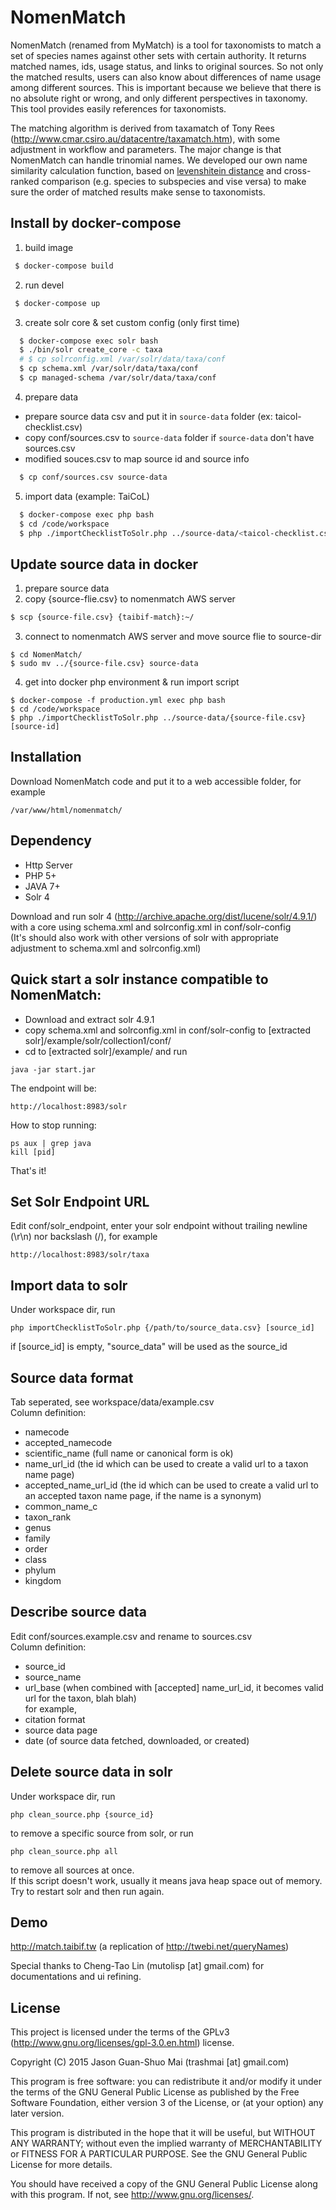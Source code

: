 # NomenMatch
  
NomenMatch (renamed from MyMatch) is a tool for taxonomists to match a set of species names against other sets with certain authority. It returns matched names, ids, usage status, and links to original sources. So not only the matched results, users can also know about differences of name usage among different sources.
This is important because we believe that there is no absolute right or wrong, and only different perspectives in taxonomy. This tool provides easily references for taxonomists.

The matching algorithm is derived from taxamatch of Tony Rees (http://www.cmar.csiro.au/datacentre/taxamatch.htm), with some adjustment in workflow and parameters. The major change is that NomenMatch can handle trinomial names.
We developed our own name similarity calculation function, based on [levenshitein distance](https://en.wikipedia.org/wiki/Levenshtein_distance) and cross-ranked comparison (e.g. species to subspecies and vise versa) to make sure the order of matched results make sense to taxonomists. 


Install by docker-compose
---------------------------

1) build image

```bash
 $ docker-compose build
```

2) run devel

```bash
 $ docker-compose up
```

3) create solr core & set custom config (only first time)

```bash
  $ docker-compose exec solr bash
  $ ./bin/solr create_core -c taxa
  # $ cp solrconfig.xml /var/solr/data/taxa/conf
  $ cp schema.xml /var/solr/data/taxa/conf
  $ cp managed-schema /var/solr/data/taxa/conf
```

4) prepare data

- prepare source data csv and put it in `source-data` folder (ex: taicol-checklist.csv)
- copy conf/sources.csv to `source-data` folder if `source-data` don't have sources.csv
- modified souces.csv to map source id and source info

```bash
  $ cp conf/sources.csv source-data 
```

5) import data (example: TaiCoL)

```bash
  $ docker-compose exec php bash
  $ cd /code/workspace
  $ php ./importChecklistToSolr.php ../source-data/<taicol-checklist.csv> taicol
  ```


Update source data in docker
---------------------------------------

1. prepare source data
2. copy {source-flie.csv} to nomenmatch AWS server
```bash
$ scp {source-file.csv} {taibif-match}:~/
```
3. connect to nomenmatch AWS server and move source flie to source-dir
```bash=
$ cd NomenMatch/
$ sudo mv ../{source-file.csv} source-data
```
4. get into docker php environment & run import script
```bash=
$ docker-compose -f production.yml exec php bash
$ cd /code/workspace
$ php ./importChecklistToSolr.php ../source-data/{source-file.csv} [source-id]
```

Installation
------
Download NomenMatch code and put it to a web accessible folder, for example
```
/var/www/html/nomenmatch/
```

Dependency
------
- Http Server
- PHP 5+
- JAVA 7+
- Solr 4

Download and run solr 4 (http://archive.apache.org/dist/lucene/solr/4.9.1/) with a core using schema.xml and solrconfig.xml in conf/solr-config  
(It's should also work with other versions of solr with appropriate adjustment to schema.xml and solrconfig.xml)  

Quick start a solr instance compatible to NomenMatch:
-----
- Download and extract solr 4.9.1  
- copy schema.xml and solrconfig.xml in conf/solr-config to [extracted solr]/example/solr/collection1/conf/  
- cd to [extracted solr]/example/ and run  
```
java -jar start.jar
```
The endpoint will be:
```
http://localhost:8983/solr
```

How to stop running:  
```
ps aux | grep java
kill [pid]
```
That's it!  

Set Solr Endpoint URL
-----
Edit conf/solr_endpoint, enter your solr endpoint without trailing newline (\r\n) nor backslash (/), for example
```
http://localhost:8983/solr/taxa
```

Import data to solr
-----
Under workspace dir, run  
```
php importChecklistToSolr.php {/path/to/source_data.csv} [source_id]
```
if [source_id] is empty, \"source_data\" will be used as the source_id  

Source data format
-----
Tab seperated, see workspace/data/example.csv  
Column definition:
- namecode
- accepted_namecode
- scientific_name (full name or canonical form is ok)
- name_url_id (the id which can be used to create a valid url to a taxon name page)
- accepted_name_url_id (the id which can be used to create a valid url to an accepted taxon name page, if the name is a synonym)
- common_name_c
- taxon_rank
- genus
- family
- order
- class
- phylum
- kingdom

Describe source data
-----
Edit conf/sources.example.csv and rename to sources.csv  
Column definition:  
- source_id
- source_name
- url_base (when combined with [accepted] name_url_id, it becomes valid url for the taxon, blah blah)  
for example,
- citation format
- source data page
- date (of source data fetched, downloaded, or created)

Delete source data in solr
-----
Under workspace dir, run  
```
php clean_source.php {source_id}
```  
to remove a specific source from solr, or run  
```
php clean_source.php all
```
to remove all sources at once.  
If this script doesn't work, usually it means java heap space out of memory. Try to restart solr and then run again.  

Demo
-----
http://match.taibif.tw
(a replication of http://twebi.net/queryNames)

Special thanks to Cheng-Tao Lin (mutolisp [at] gmail.com) for documentations and ui refining.

License
-----
This project is licensed under the terms of the GPLv3 (http://www.gnu.org/licenses/gpl-3.0.en.html) license.

Copyright (C) 2015 Jason Guan-Shuo Mai (trashmai [at] gmail.com)

This program is free software: you can redistribute it and/or modify
it under the terms of the GNU General Public License as published by
the Free Software Foundation, either version 3 of the License, or
(at your option) any later version.

This program is distributed in the hope that it will be useful,
but WITHOUT ANY WARRANTY; without even the implied warranty of
MERCHANTABILITY or FITNESS FOR A PARTICULAR PURPOSE.  See the
GNU General Public License for more details.

You should have received a copy of the GNU General Public License
along with this program.  If not, see <http://www.gnu.org/licenses/>.
